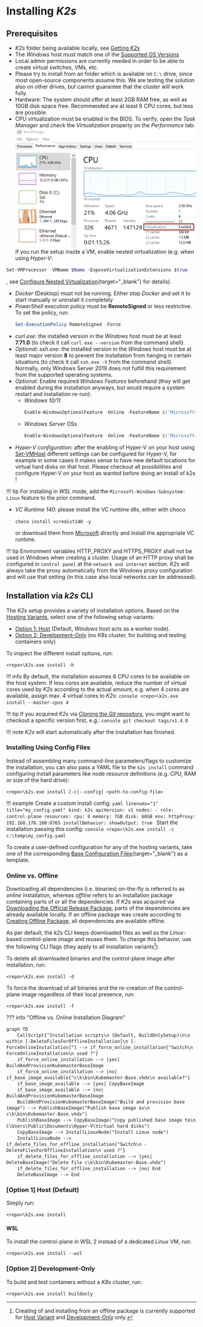 <!--
SPDX-FileCopyrightText: © 2024 Siemens Healthineers AG
SPDX-License-Identifier: MIT
-->

# Installing *K2s*
## Prerequisites
- *K2s* folder being available locally, see [Getting *K2s*](getting-k2s.md)
- The *Windows* host must match one of the [Supported OS Versions](os-support.md)
- Local admin permissions are currently needed in order to be able to create virtual switches, VMs, etc.
- Please try to install from an folder which is available on `C:\` drive, since most open-source components assume this. We are testing the solution also on other drives, but cannot guarantee that the cluster will work fully.
- Hardware: The system should offer at least 2GB RAM free, as well as 10GB disk space free. Recommended are at least 6 CPU cores, but less are possible.
- CPU virtualization must be enabled in the BIOS. To verify, open the *Task Manager* and check the *Virtualization* property on the *Performance* tab:<br/>
 ![Check Virtualization](assets/check_virtualization.png)
 <br/>If you run the setup inside a VM, enable nested virtualization (e.g. when using *Hyper-V*:<br/>
 ```powershell
 Set-VMProcessor -VMName $Name -ExposeVirtualizationExtensions $true
 ```
 , see [Configure Nested Virtualization](https://learn.microsoft.com/en-us/virtualization/hyper-v-on-windows/user-guide/enable-nested-virtualization#configure-nested-virtualization){target="_blank"} for details).
- *Docker* (Desktop) must not be running. Either stop *Docker* and set it to start manually or uninstall it completely
- *PowerShell* execution policy must be **RemoteSigned** or less restrictive. To set the policy, run:
  ```powershell 
  Set-ExecutionPolicy RemoteSigned -Force
  ```
- *curl.exe*: the installed version in the *Windows* host must be at least **7.71.0** (to check it call `curl.exe --version` from the command shell).
- *Optional: ssh.exe*: the installed version in the *Windows* host must be at least major version **8** to prevent the installation from hanging in certain situations (to check it call `ssh.exe -V` from the command shell). Normally, only Windows Server 2019 does not fulfill this requirement from the supported operating systems.
- *Optional:* Enable required *Windows Features* beforehand (they will get enabled during the installation anyways, but would require a system restart and installation re-run):
  - *Windows 10/11*
    ```powershell
    Enable-WindowsOptionalFeature -Online -FeatureName $('Microsoft-Hyper-V-All', 'Microsoft-Hyper-V', 'Microsoft-Hyper-V-Tools-All', 'Microsoft-Hyper-V-Management-PowerShell', 'Microsoft-Hyper-V-Hypervisor', 'Microsoft-Hyper-V-Services', 'Microsoft-Hyper-V-Management-Clients', 'Containers', 'VirtualMachinePlatform') -All -NoRestart
    ``` 
  - *Windows Server* OSs
    ```powershell 
    Enable-WindowsOptionalFeature -Online -FeatureName $('Microsoft-Hyper-V', 'Microsoft-Hyper-V-Management-PowerShell', 'Containers', 'VirtualMachinePlatform') -All -NoRestart
    ``` 
- *Hyper-V configuration*: after the enabling of Hyper-V on your host using [Set-VMHost](https://learn.microsoft.com/en-us/powershell/module/hyper-v/set-vmhost) different settings can be configured for Hyper-V, for example in some cases it makes sense to have new default locations for virtual hard disks on that host. Please checkout all possibilities and configure Hyper-V on your host as wanted before doing an install of k2s !

!!! tip
    For installing in *WSL* mode, add the `Microsoft-Windows-Subsystem-Linux` feature to the prior command.
- *VC Runtime 140*: please install the VC runtime dlls, either with choco

   ```choco install vcredist140 -y```

   or download them from [Microsoft](https://learn.microsoft.com/en-us/cpp/windows/latest-supported-vc-redist) directly and install the appropriate VC runtime.

!!! tip
    Environment variables HTTP_PROXY and HTTPS_PROXY shall not be used in Windows when creating a cluster. Usage of an HTTP proxy shall be configured in `control panel` at the `network and internet` section.
    *K2s* will always take the proxy automatically from the Windows proxy configuration and will use that setting (in this case also local networks can be addressed).


## Installation via *k2s* CLI
The *K2s* setup provides a variety of installation options. Based on the [Hosting Variants](../user-guide/hosting-variants.md), select one of the following setup variants:

 - [Option 1: Host](#option-1-host-default) (Default, *Windows* host acts as a worker node).
 - [Option 2: Development-Only](#option-2-development-only) (no *K8s* cluster, for building and testing containers only)

To inspect the different install options, run:
```console
<repo>\k2s.exe install -h
```

!!! info
    By default, the installation assumes 6 CPU cores to be available on the host system. If less cores are available, reduce the number of virtual cores used by *K2s* according to the actual amount, e.g. when 4 cores are available, assign max. 4 virtual cores to *K2s*:
    ```console
    <repo>\k2s.exe install --master-cpus 4
    ```

!!! tip
    If you acquired *K2s* via [Cloning the *Git* repository](getting-k2s.md#option-1-cloning-git-repository), you might want to checkout a specific version first, e.g.:
    ```console
    git checkout tags/v1.4.0
    ```

!!! note
    *K2s* will start automatically after the installation has finished.

### Installing Using Config Files
Instead of assembling many command-line parameters/flags to customize the installation, you can also pass a YAML file to the `k2s install` command configuring install parameters like node resource definitions (e.g. CPU, RAM or size of the hard drive):
```console
<repo>\k2s.exe install [-c|--config] <path-to-config-file>
```

!!! example
    Create a custom install config:
    ```yaml linenums="1" title="my_config.yaml"
    kind: k2s
    apiVersion: v1
    nodes:
      - role: control-plane
        resources:
          cpu: 8
          memory: 7GB
          disk: 60GB
    env:
      httpProxy: 192.168.178.100:8765
    installBehavior:
      showOutput: true
    ```
    Start the installation passing this config:
    ```console
    <repo>\k2s.exe install -c c:\temp\my_config.yaml
    ```

To create a user-defined configuration for any of the hosting variants, take one of the corresponding [Base Configuration Files](https://github.com/Siemens-Healthineers/K2s/tree/main/k2s/cmd/k2s/cmd/install/config/embed){target="_blank"} as a template.

### Online vs. Offline
Downloading all dependencies (i.e. binaries) on-the-fly is referred to as *online* installation, whereas *offline* refers to an installation package containing parts of or all the dependencies. If *K2s* was acquired via [Downloading the Official Release Package](getting-k2s.md#option-2-downloading-official-release-package), parts of the dependencies are already available locally. If an offline package was create according to [Creating Offline Package](creating-offline-package.md), all dependencies are available offline.

As per default, the *k2s* CLI keeps downloaded files as well as the *Linux*-based control-plane image and reuses them. To change this behavior, use the following CLI flags (they apply to all installation variants[^1]).

To delete all downloaded binaries and the control-plane image after installation, run:
```console
<repo>\k2s.exe install -d
```

To force the download of all binaries and the re-creation of the control-plane image regardless of their local presence, run:
```console
<repo>\k2s.exe install -f
```

??? info "Offline vs. Online Installation Diagram"
   ```mermaid
   graph TD
       CallScript["Installation scripts\n (Default, BuildOnlySetup)\n\n with\n [-DeleteFilesForOfflineInstallation]\n [-ForceOnlineInstallation]"] --> if_force_online_installation{"Switch\n ForceOnlineInstallation\n used ?"}
       if_force_online_installation --> |yes| BuildAndProvisionKubemasterBaseImage
       if_force_online_installation --> |no| if_base_image_available{"c\k\bin\Kubemaster-Base.vhdx\n available?"}
       if_base_image_available --> |yes| CopyBaseImage
       if_base_image_available --> |no| BuildAndProvisionKubemasterBaseImage
       BuildAndProvisionKubemasterBaseImage("Build and provision base image") --> PublishBaseImage("Publish base image as\n c\k\bin\Kubemaster-Base.vhdx")
       PublishBaseImage --> CopyBaseImage("Copy published base image to\n C\Users\Public\Documents\Hyper-V\Virtual hard disks")
       CopyBaseImage --> InstallLinuxNode("Install Linux node")
       InstallLinuxNode --> if_delete_files_for_offline_installation{"Switch\n -DeleteFilesForOfflineInstallation\n used ?"}
       if_delete_files_for_offline_installation --> |yes| DeleteBaseImage("Delete file c\k\bin\Kubemaster-Base.vhdx")
       if_delete_files_for_offline_installation --> |no| End
       DeleteBaseImage --> End
   ```

[^1]: Creating of and installing from an offline package is currently supported for [Host Variant](../user-guide/hosting-variants.md#host-default) and [Development-Only](../user-guide/hosting-variants.md#development-only) only. 

### \[Option 1\] Host (Default)
Simply run:
```console
<repo>\k2s.exe install
```

#### WSL
To install the control-plane in WSL 2 instead of a dedicated *Linux* VM, run:
```console
<repo>\k2s.exe install --wsl
```

### \[Option 2\] Development-Only
To build and test containers without a *K8s* cluster, run:
```console
<repo>\k2s.exe install buildonly
```
